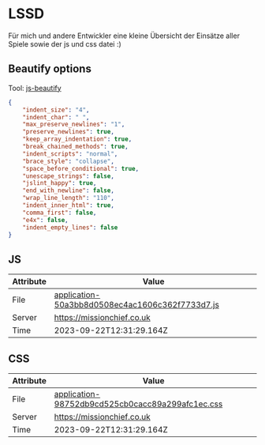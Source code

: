 # LSSD
Für mich und andere Entwickler eine kleine Übersicht der Einsätze aller Spiele sowie der js und css datei :)

<!-- automated -->
## Beautify options
Tool: [js-beautify](https://github.com/beautify-web/js-beautify)
```json
{
    "indent_size": "4",
    "indent_char": " ",
    "max_preserve_newlines": "1",
    "preserve_newlines": true,
    "keep_array_indentation": true,
    "break_chained_methods": true,
    "indent_scripts": "normal",
    "brace_style": "collapse",
    "space_before_conditional": true,
    "unescape_strings": false,
    "jslint_happy": true,
    "end_with_newline": false,
    "wrap_line_length": "110",
    "indent_inner_html": true,
    "comma_first": false,
    "e4x": false,
    "indent_empty_lines": false
}
```

## JS
| Attribute | Value |
| --------- | ----- |
| File      | [application-50a3bb8d0508ec4ac1606c362f7733d7.js](https://missionchief.co.uk/assets/application-50a3bb8d0508ec4ac1606c362f7733d7.js) |
| Server    | https://missionchief.co.uk |
| Time      | 2023-09-22T12:31:29.164Z |

## CSS
| Attribute | Value |
| --------- | ----- |
| File      | [application-98752db9cd525cb0cacc89a299afc1ec.css](https://missionchief.co.uk/assets/application-98752db9cd525cb0cacc89a299afc1ec.css) |
| Server    | https://missionchief.co.uk |
| Time      | 2023-09-22T12:31:29.164Z |
<!-- /automated -->
